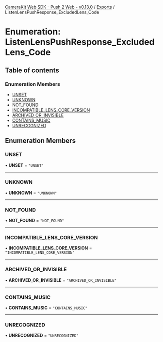 [CameraKit Web SDK - Push 2 Web - v0.13.0](../README.md) / [Exports](../modules.md) / ListenLensPushResponse\_ExcludedLens\_Code

# Enumeration: ListenLensPushResponse\_ExcludedLens\_Code

## Table of contents

### Enumeration Members

- [UNSET](ListenLensPushResponse_ExcludedLens_Code.md#unset)
- [UNKNOWN](ListenLensPushResponse_ExcludedLens_Code.md#unknown)
- [NOT\_FOUND](ListenLensPushResponse_ExcludedLens_Code.md#not_found)
- [INCOMPATIBLE\_LENS\_CORE\_VERSION](ListenLensPushResponse_ExcludedLens_Code.md#incompatible_lens_core_version)
- [ARCHIVED\_OR\_INVISIBLE](ListenLensPushResponse_ExcludedLens_Code.md#archived_or_invisible)
- [CONTAINS\_MUSIC](ListenLensPushResponse_ExcludedLens_Code.md#contains_music)
- [UNRECOGNIZED](ListenLensPushResponse_ExcludedLens_Code.md#unrecognized)

## Enumeration Members

### UNSET

• **UNSET** = ``"UNSET"``

___

### UNKNOWN

• **UNKNOWN** = ``"UNKNOWN"``

___

### NOT\_FOUND

• **NOT\_FOUND** = ``"NOT_FOUND"``

___

### INCOMPATIBLE\_LENS\_CORE\_VERSION

• **INCOMPATIBLE\_LENS\_CORE\_VERSION** = ``"INCOMPATIBLE_LENS_CORE_VERSION"``

___

### ARCHIVED\_OR\_INVISIBLE

• **ARCHIVED\_OR\_INVISIBLE** = ``"ARCHIVED_OR_INVISIBLE"``

___

### CONTAINS\_MUSIC

• **CONTAINS\_MUSIC** = ``"CONTAINS_MUSIC"``

___

### UNRECOGNIZED

• **UNRECOGNIZED** = ``"UNRECOGNIZED"``
